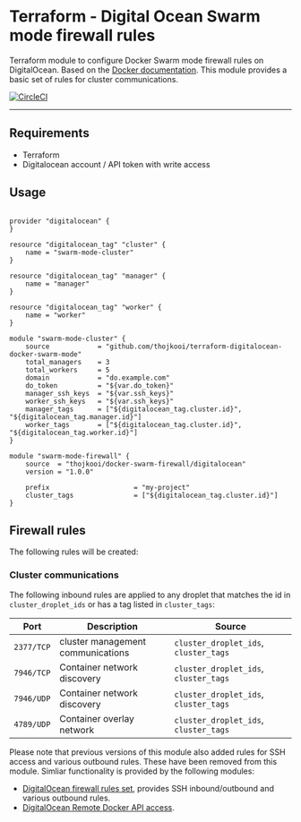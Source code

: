 # Terraform - Digital Ocean Swarm mode firewall rules

Terraform module to configure Docker Swarm mode firewall rules on DigitalOcean. Based on the [Docker documentation](https://docs.docker.com/engine/swarm/swarm-tutorial/#open-protocols-and-ports-between-the-hosts). This module provides a basic set of rules for cluster communications.

[![CircleCI](https://circleci.com/gh/thojkooi/terraform-digitalocean-docker-swarm-firewall/tree/master.svg?style=svg)](https://circleci.com/gh/thojkooi/terraform-digitalocean-docker-swarm-firewall/tree/master)

---

## Requirements

- Terraform
- Digitalocean account / API token with write access

## Usage

```hcl

provider "digitalocean" {
}

resource "digitalocean_tag" "cluster" {
    name = "swarm-mode-cluster"
}

resource "digitalocean_tag" "manager" {
    name = "manager"
}

resource "digitalocean_tag" "worker" {
    name = "worker"
}

module "swarm-mode-cluster" {
    source            = "github.com/thojkooi/terraform-digitalocean-docker-swarm-mode"
    total_managers    = 3
    total_workers     = 5
    domain            = "do.example.com"
    do_token          = "${var.do_token}"
    manager_ssh_keys  = "${var.ssh_keys}"
    worker_ssh_keys   = "${var.ssh_keys}"
    manager_tags      = ["${digitalocean_tag.cluster.id}", "${digitalocean_tag.manager.id}"]
    worker_tags       = ["${digitalocean_tag.cluster.id}", "${digitalocean_tag.worker.id}"]
}

module "swarm-mode-firewall" {
    source  = "thojkooi/docker-swarm-firewall/digitalocean"
    version = "1.0.0"

    prefix                     = "my-project"
    cluster_tags               = ["${digitalocean_tag.cluster.id}"]
}
```

## Firewall rules

The following rules will be created:

### Cluster communications

The following inbound rules are applied to any droplet that matches the id in `cluster_droplet_ids` or has a tag listed in `cluster_tags`:

Port       | Description                       | Source
---------- | --------------------------------- | -------
`2377/TCP` | cluster management communications | `cluster_droplet_ids`, `cluster_tags`
`7946/TCP` | Container network discovery       | `cluster_droplet_ids`, `cluster_tags`
`7946/UDP` | Container network discovery       | `cluster_droplet_ids`, `cluster_tags`
`4789/UDP` | Container overlay network         | `cluster_droplet_ids`, `cluster_tags`

Please note that previous versions of this module also added rules for SSH access and various outbound rules. These have been removed from this module. Simliar functionality is provided by the following modules:

- [DigitalOcean firewall rules set](https://github.com/thojkooi/terraform-digitalocean-firewall-rules), provides SSH inbound/outbound and various outbound rules.
- [DigitalOcean Remote Docker API access](https://github.com/thojkooi/terraform-digitalocean-firewall-docker-api).

